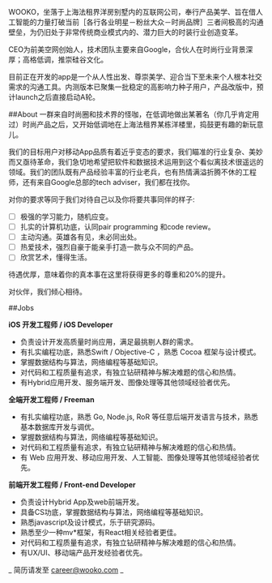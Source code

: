 WOOKO，坐落于上海法租界洋房别墅内的互联网公司，奉行产品美学、旨在借人工智能的力量打破当前［各行各业明星－粉丝大众－时尚品牌］三者间极高的沟通壁垒，为仍旧处于非常传统商业模式内的、潜力巨大的时装行业创造变革。 

CEO为前美空网创始人，技术团队主要来自Google，合伙人在时尚行业背景深厚；高格低调，推崇硅谷文化。 

目前正在开发的app是一个从人性出发、尊崇美学、迎合当下至未来个人根本社交需求的沟通工具。内测版本已聚集一批稳定的高影响力种子用户，产品改版中，预计launch之后直接启动A轮。


##About
一群来自时尚圈和技术界的怪咖，在低调地做出某著名（你几乎肯定用过）时尚产品之后，又开始低调地在上海法租界某栋洋楼里，捣鼓更有趣的新玩意儿。

我们的目标用户对移动App品质有着近乎变态的要求，我们瞄准的行业复杂、美妙而又亟待革命，我们急切地希望把软件和数据技术运用到这个看似离技术很遥远的领域。我们的团队既有产品经验丰富的行业老兵，也有热情满溢折腾不休的工程师，还有来自Google总部的tech adviser，我们都在找你。

对你的要求等同于我们对待自己以及你将要共事同伴的样子: 

- [ ] 极强的学习能力，随机应变。
- [ ] 扎实的计算机功底，认同pair programming 和code review。
- [ ] 主动沟通。英雄各有见，未必同出处。
- [ ] 热爱技术，强烈自豪于能亲手打造一款与众不同的产品。
- [ ] 欣赏艺术，懂得生活。

待遇优厚，意味着你的真本事在这里将获得更多的尊重和20%的提升。

对伙伴，我们倾心相待。

##Jobs

**iOS 开发工程师 / iOS Developer**

- 负责设计开发高质量时尚应用，满足最挑剔人群的需求。 
- 有扎实编程功底，熟悉Swift / Objective-C ，熟悉 Cocoa 框架与设计模式。 
- 掌握数据结构与算法，网络编程等基础知识。 
- 对代码和工程质量有追求，有独立钻研精神与解决难题的信心和热情。 
- 有Hybrid应用开发、服务端开发、图像处理等其他领域经验者优先。 

**全端开发工程师 / Freeman**

- 有扎实编程功底，熟悉 Go, Node.js, RoR 等任意后端开发语言与技术，熟悉基本数据库开发与调优。 
- 掌握数据结构与算法，网络编程等基础知识。 
- 对代码和工程质量有追求，有独立钻研精神与解决难题的信心和热情。 
- 有 Web 应用开发、移动应用开发、人工智能、图像处理等其他领域经验者优先。

**前端开发工程师 / Front-end Developer**

- 负责设计Hybrid App及web前端开发。
- 具备CS功底，掌握数据结构与算法，网络编程等基础知识。 
- 熟悉javascript及设计模式，乐于研究源码。
- 熟悉至少一种mv*框架，有React相关经验者更佳。
- 对代码和工程质量有追求，有独立钻研精神与解决难题的信心和热情。 
- 有UX/UI、移动端产品开发经验者优先。

_ 简历请发至 career@wooko.com _
